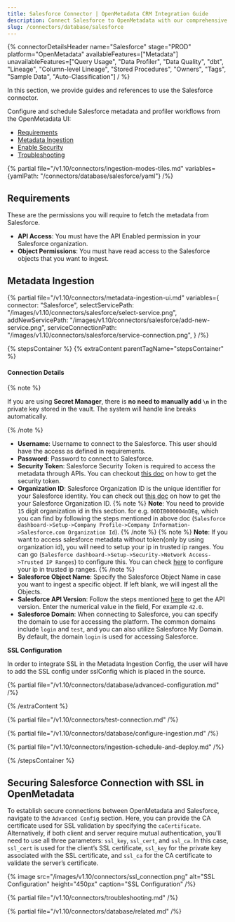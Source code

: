 ```yaml
---
title: Salesforce Connector | OpenMetadata CRM Integration Guide
description: Connect Salesforce to OpenMetadata with our comprehensive database connector guide. Setup instructions, configuration tips, and metadata extraction made easy.
slug: /connectors/database/salesforce
---
```


{% connectorDetailsHeader
name="Salesforce"
stage="PROD"
platform="OpenMetadata"
availableFeatures=["Metadata"]
unavailableFeatures=["Query Usage", "Data Profiler", "Data Quality", "dbt", "Lineage", "Column-level Lineage", "Stored Procedures", "Owners", "Tags", "Sample Data", "Auto-Classification"]
/ %}


In this section, we provide guides and references to use the Salesforce connector.

Configure and schedule Salesforce metadata and profiler workflows from the OpenMetadata UI:

- [Requirements](#requirements)
- [Metadata Ingestion](#metadata-ingestion)
- [Enable Security](#securing-salesforce-connection-with-ssl-in-openmetadata)
- [Troubleshooting](/connectors/database/salesforce/troubleshooting)

{% partial file="/v1.10/connectors/ingestion-modes-tiles.md" variables={yamlPath: "/connectors/database/salesforce/yaml"} /%}

## Requirements

These are the permissions you will require to fetch the metadata from Salesforce.

- **API Access**: You must have the API Enabled permission in your Salesforce organization.
- **Object Permissions**: You must have read access to the Salesforce objects that you want to ingest.

## Metadata Ingestion

{% partial 
  file="/v1.10/connectors/metadata-ingestion-ui.md" 
  variables={
    connector: "Salesforce", 
    selectServicePath: "/images/v1.10/connectors/salesforce/select-service.png",
    addNewServicePath: "/images/v1.10/connectors/salesforce/add-new-service.png",
    serviceConnectionPath: "/images/v1.10/connectors/salesforce/service-connection.png",
} 
/%}

{% stepsContainer %}
{% extraContent parentTagName="stepsContainer" %}

#### Connection Details

{% note %}

If you are using **Secret Manager**, there is **no need to manually add `\n`** in the private key stored in the vault. The system will handle line breaks automatically.

{% /note %}

- **Username**: Username to connect to the Salesforce. This user should have the access as defined in requirements.
- **Password**: Password to connect to Salesforce.
- **Security Token**: Salesforce Security Token is required to access the metadata through APIs. You can checkout [this doc](https://help.salesforce.com/s/articleView?id=sf.user_security_token.htm&type=5) on how to get the security token.
- **Organization ID**: Salesforce Organization ID is the unique identifier for your Salesforce identity. You can check out [this doc](https://help.salesforce.com/s/articleView?id=000385215&type=1) on how to get the your Salesforce Organization ID.
  {% note %}
  **Note**: You need to provide `15` digit organization id in this section. for e.g. `00DIB000004nDEq`, which you can find by following the steps mentioned in above doc (`Salesforce dashboard->Setup->Company Profile->Company Information->Salesforce.com Organization Id`).
  {% /note %}
  {% note %}
  **Note**: If you want to access salesforce metadata without token(only by using organization id), you will need to setup your ip in trusted ip ranges. You can go (`Salesforce dashboard->Setup->Security->Network Access->Trusted IP Ranges`) to configure this. You can check [here](https://help.salesforce.com/s/articleView?id=sf.security_networkaccess.htm&type=5) to configure your ip in trusted ip ranges.
  {% /note %}
- **Salesforce Object Name**: Specify the Salesforce Object Name in case you want to ingest a specific object.  If left blank, we will ingest all the Objects.
- **Salesforce API Version**: Follow the steps mentioned [here](https://help.salesforce.com/s/articleView?id=000386929&type=1) to get the API version. Enter the numerical value in the field, For example `42.0`.
- **Salesforce Domain**: When connecting to Salesforce, you can specify the domain to use for accessing the platform. The common domains include `login` and `test`, and you can also utilize Salesforce My Domain.
By default, the domain `login` is used for accessing Salesforce.

**SSL Configuration**

In order to integrate SSL in the Metadata Ingestion Config, the user will have to add the SSL config under sslConfig which is placed in the source.

{% partial file="/v1.10/connectors/database/advanced-configuration.md" /%}

{% /extraContent %}

{% partial file="/v1.10/connectors/test-connection.md" /%}

{% partial file="/v1.10/connectors/database/configure-ingestion.md" /%}

{% partial file="/v1.10/connectors/ingestion-schedule-and-deploy.md" /%}

{% /stepsContainer %}

## Securing Salesforce Connection with SSL in OpenMetadata

To establish secure connections between OpenMetadata and Salesforce, navigate to the `Advanced Config` section. Here, you can provide the CA certificate used for SSL validation by specifying the `caCertificate`.  Alternatively, if both client and server require mutual authentication, you'll need to use all three parameters: `ssl_key`, `ssl_cert`, and `ssl_ca`. In this case, `ssl_cert` is used for the client’s SSL certificate, `ssl_key` for the private key associated with the SSL certificate, and `ssl_ca` for the CA certificate to validate the server’s certificate.

{% image
  src="/images/v1.10/connectors/ssl_connection.png"
  alt="SSL Configuration"
  height="450px"
  caption="SSL Configuration" /%}

{% partial file="/v1.10/connectors/troubleshooting.md" /%}

{% partial file="/v1.10/connectors/database/related.md" /%}
